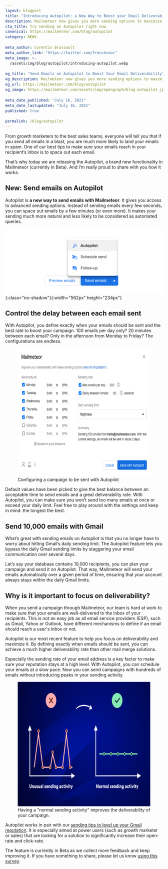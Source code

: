 ```yaml
---
layout: blogpost
title: "Introducing Autopilot: a New Way to Boost your Email Deliverability"
description: Mailmeteor now gives you more sending options to maximize the deliverability rate of your campaigns and make sure every single email reaches your recipient’s inbox. Learn how to put your email marketing campaigns on Autopilot.
cta_title: Try sending on Autopilot right now
canonical: https://mailmeteor.com/blog/autopilot
category: NEWS

meta_author: Corentin Brossault
meta_author_link: "https://twitter.com/frenchcooc"
meta_image: >-
  /assets/img/blog/autopilot/introducing-autopilot.webp

og_title: "Send Emails on Autopilot to Boost Your Email Deliverability"
og_description: Mailmeteor now gives you more sending options to maximize the deliverability rate of your campaigns and make sure every single email reaches your recipient’s inbox. Learn how to put your email marketing campaigns on Autopilot.
og_url: https://mailmeteor.com/blog/autopilot
og_image: https://mailmeteor.com/assets/img/opengraph/blog-autopilot.jpg

meta_date_published: "July 16, 2021"
meta_date_lastupdated: "July 16, 2021"
published: true

permalink: /blog/autopilot
---
```


From growth marketers to the best sales teams, everyone will tell you that if you send all emails in a blast, you are much more likely to land your emails in spam. One of our best tips to make sure your emails reach in your recipient’s inbox is to space out each email.

That’s why today we are releasing the Autopilot, a brand new functionality in Mailmeteor (currently in Beta). And I’m really proud to share with you how it works.

## New: Send emails on Autopilot

Autopilot is **a new way to send emails with Mailmeteor**. It gives you access to advanced sending options. Instead of sending emails every few seconds, you can space out emails by a few minutes (or even more). It makes your sending much more natural and less likely to be considered as automated queries.

![Send with options](/assets/img/blog/autopilot/gmail-send-with-options.jpg){:class="no-shadow"}{:width="562px" height="234px"}

## Control the delay between each email sent

With Autopilot, you define exactly when your emails should be sent and the best rate to boost your campaign. 100 emails per day only? 20 minutes between each email? Only in the afternoon from Monday to Friday? The configurations are endless.

<figure>
  <img src="/assets/img/blog/autopilot/send-on-autopilot-interface.png" alt="Send with options" width="600px" height="409px"/>
  <figcaption>Configuring a campaign to be sent with Autopilot</figcaption>
</figure>

Default values have been picked to give the best balance between an acceptable time to send emails and a great deliverability rate. With Autopilot, you can make sure you won’t send too many emails at once or exceed your daily limit. Feel free to play around with the settings and keep in mind: the longest the best.

## Send 10,000 emails with Gmail

What’s great with sending emails on Autopilot is that you no longer have to worry about hitting Gmail’s daily sending limit. The Autopilot feature lets you bypass the daily Gmail sending limits by staggering your email communication over several days.

Let’s say your database contains 10,000 recipients, you can plan your campaign and send it on Autopilot. That way, Mailmeteor will send your emails automatically over a given period of time, ensuring that your account always stays within the daily Gmail limits.

## Why is it important to focus on deliverability?

When you send a campaign through Mailmeteor, our team is hard at work to make sure that your emails are well-delivered to the inbox of your recipients. This is not an easy job as all email service providers (ESP), such as Gmail, Yahoo or Outlook, have different mechanisms to define if an email should reach a user's inbox or not.

Autopilot is our most recent feature to help you focus on deliverability and maximize it. By defining exactly when emails should be sent, you can achieve a much higher deliverability rate than other mail merge solutions.

Especially the sending rate of your email address is a key factor to make sure your reputation stays at a high level. With Autopilot, you can schedule your emails at a slow pace. Now you can send campaigns with hundreds of emails without introducing peaks in your sending activity.

<figure>
  <img src="/assets/img/blog/autopilot/gmail-sending-activity.png" alt="Unusual vs. normal sending activity" width="600px" height="398px" />
  <figcaption>Having a "normal sending activity" improves the deliverability of your campaign.
</figcaption>
</figure>

Autopilot works in pair with our [sending tips to level up your Gmail reputation](/blog/gmail-deliverability). It is especially aimed at power users (such as growth marketer or sales) that are looking for a solution to significantly increase their open-rate and click-rate.

<div class="blogpost-endnote">
  <p>The feature is currently in Beta as we collect more feedback and keep improving it. If you have something to share, please let us know <a href="https://forms.gle/q7KSXzc32YmfGvKo8">using this survey</a>.</p>
</div>

